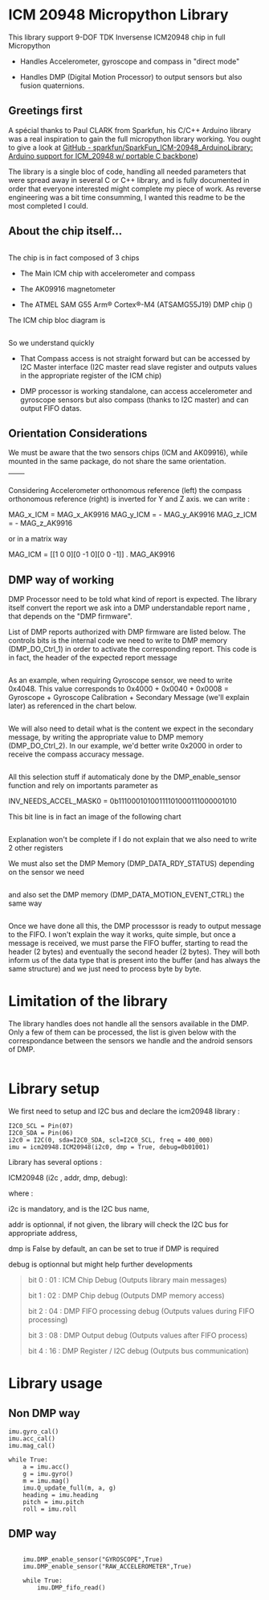 # ICM 20948 Micropython Library

<p align="left">This library support 9-DOF TDK Inversense ICM20948 chip in full Micropython</p>

- Handles Accelerometer, gyroscope and compass in "direct mode"

- Handles DMP (Digital Motion Processor) to output sensors but also fusion quaternions.

## Greetings first

A spécial thanks to Paul CLARK from Sparkfun, his C/C++ Arduino library was a real inspiration to gain the full micropython library working.
You ought to give a look at [GitHub - sparkfun/SparkFun_ICM-20948_ArduinoLibrary: Arduino support for ICM_20948 w/ portable C backbone](https://github.com/sparkfun/SparkFun_ICM-20948_ArduinoLibrary))

The library is a single bloc of code, handling all needed parameters that were spread away in several C or C++ library, and is fully documented
in order that everyone interested might complete my piece of work. As reverse engineering was a bit time consumming, I wanted this readme to be
the most completed I could.



## About the chip itself...

<img title="" src="/ressources/icm20948_chip.png">

The chip is in fact composed of 3 chips 

- The Main ICM chip with accelerometer and compass

- The AK09916 magnetometer

- The ATMEL SAM G55 Arm® Cortex®-M4 (ATSAMG55J19) DMP chip ()



The ICM chip bloc diagram is 

<img title="" src="/ressources/icm20948_bloc.png">

So we understand quickly

- That Compass access is not straight forward but can be accessed by I2C Master interface (I2C master read slave register and outputs values in the appropriate register of the ICM chip)

- DMP processor is working standalone, can access accelerometer and gyroscope sensors but also compass (thanks to I2C master) and can output FIFO datas.

## Orientation Considerations

We must be aware that the two sensors chips (ICM and AK09916), while mounted in the same package, do not share the same orientation.

| <img title="" src="/ressources/orientation_magnetometer_gyroscope.png"> | <img title="" src="/ressources/orientation_compass.png"> |
| ---------------------------------------------------------------------------------------------------- | ------------------------------------------------------------------------------------- |

Considering Accelerometer orthonomous reference (left) the compass orthonomous reference (right) is inverted for Y and Z axis. we can write :

MAG_x_ICM  = MAG_x_AK9916
MAG_y_ICM = - MAG_y_AK9916
MAG_z_ICM = - MAG_z_AK9916

or in a matrix way

MAG_ICM =  [[1   0    0][0  -1   0][0   0  -1]]  . MAG_AK9916
         
## DMP way of working

DMP Processor need to be told what kind of report is expected.
The library itself convert the report we ask into a DMP understandable report name , that depends on the "DMP firmware". 

List of DMP reports authorized with DMP firmware are listed below. The controls bits is the internal code we need to write to DMP memory (DMP_DO_Ctrl_1) in order to activate the corresponding report. This code is in fact, the header of the expected report message

<img title="" src="/ressources/sensors_ctrl_bits.png">

As an example, when requiring Gyroscope sensor, we need to write 0x4048.
This value corresponds to 0x4000 + 0x0040 + 0x0008 = Gyroscope + Gyroscope Calibration + Secondary Message (we'll explain later) as referenced in the chart below.

<img title="" src="file:///C:/Users/Ludovic/Desktop/Micropython/ICM20948/ressources/reports_1_ctrl_bits.png">

We will also need to detail what is the content we expect in the secondary message, by writing the appropriate value to DMP memory (DMP_DO_Ctrl_2).  In our example, we'd better write 0x2000 in order to receive the compass accuracy message.

<img title="" src="/ressources/reports_2_ctrl_bits.png">

All this selection stuff if automaticaly done by the DMP_enable_sensor function and rely on importants parameter as 

INV_NEEDS_ACCEL_MASK0 =  0b11100010100111101000111000001010

This bit line is in fact an image of the following chart

<img title="" src="/ressources/mask_needed.png">

Explanation won't be complete if I do not explain that we also need to write 2 other registers 

We must also set the DMP Memory (DMP_DATA_RDY_STATUS) depending on the sensor we need

<img title="" src="/ressources/data_ready.png">

and also set the DMP memory (DMP_DATA_MOTION_EVENT_CTRL) the same way

<img title="" src="/ressources/motion_event.png">

Once we have done all this, the DMP processsor is ready to output message to the FIFO. I won't explain the way it works, quite simple, but once a message is received, we must parse the FIFO buffer, starting to read the header (2 bytes) and eventually the second header (2 bytes). They will both inform us of the data type that is present into the buffer (and has always the same structure) and we just need to process byte by byte.



# Limitation of the library

The library handles does not handle all the sensors available in the DMP. Only a few of them can be processed, the list is given below with the correspondance between the sensors we handle and the android sensors of DMP.

<img title="" src="/ressources/icm_to_android.png">



# Library setup

We first need to setup and I2C bus and declare the icm20948 library :

```
I2C0_SCL = Pin(07)
I2C0_SDA = Pin(06)
i2c0 = I2C(0, sda=I2C0_SDA, scl=I2C0_SCL, freq = 400_000)
imu = icm20948.ICM20948(i2c0, dmp = True, debug=0b01001)
```

Library has several options :



ICM20948 (i2c , addr, dmp, debug):

where :

i2c is mandatory, and is the I2C bus name,

addr is optionnal, if not given, the library will check the I2C bus for appropriate address,

dmp is False by default, an can be set to true if DMP is required

debug is optionnal but might help further developments 

> bit 0 : 01 :  ICM Chip Debug (Outputs library main messages)
> 
> bit 1 : 02 : DMP Chip debug (Outputs DMP memory access)
> 
> bit 2 : 04 : DMP FIFO processing debug (Outputs values during FIFO processing)
> 
> bit 3 : 08 : DMP Output debug (Outputs values after FIFO process)
> 
> bit 4 : 16 : DMP Register / I2C debug (Outputs bus communication)

### 

# Library usage

## Non DMP way

```
imu.gyro_cal()
imu.acc_cal()
imu.mag_cal()

while True:
    a = imu.acc()
    g = imu.gyro()
    m = imu.mag()
    imu.Q_update_full(m, a, g)
    heading = imu.heading
    pitch = imu.pitch
    roll = imu.roll
```

## DMP way

```
    
    imu.DMP_enable_sensor("GYROSCOPE",True)
    imu.DMP_enable_sensor("RAW_ACCELEROMETER",True)
        
    while True:
        imu.DMP_fifo_read()
```
